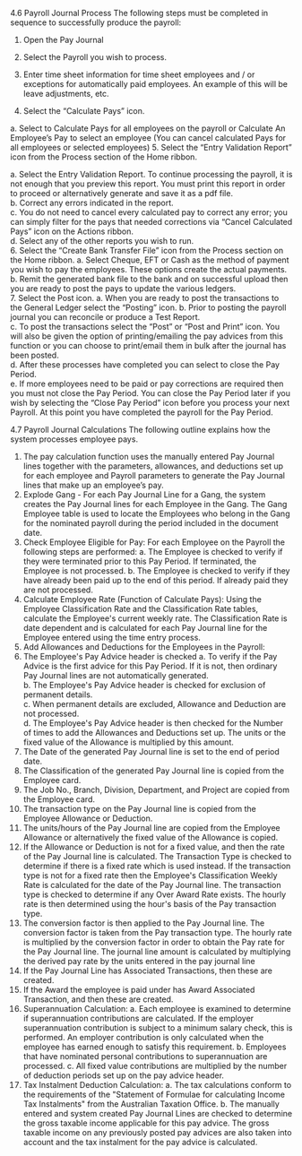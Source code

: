 4.6	Payroll Journal Process
The following steps must be completed in sequence to successfully produce the payroll:

1.	Open the Pay Journal

2.	Select the Payroll you wish to process.

3.	Enter time sheet information for time sheet employees and / or exceptions for automatically paid employees.  An example of this will be leave adjustments, etc.

4.	Select the “Calculate Pays” icon.
 
a.	Select to Calculate Pays for all employees on the payroll or Calculate An Employee’s Pay to select an employee (You can cancel calculated Pays for all employees or selected employees)
5.	Select the “Entry Validation Report” icon from the Process section of the Home ribbon.

a.	Select the Entry Validation Report.  To continue processing the payroll, it is not enough that you preview this report. You must print this report in order to proceed or alternatively generate and save it as a pdf file.  
b.	Correct any errors indicated in the report.  
c.	You do not need to cancel every calculated pay to correct any error; you can simply filter for the pays that needed corrections via “Cancel Calculated Pays” icon on the Actions ribbon.  
d.	Select any of the other reports you wish to run.  
6.	Select the “Create Bank Transfer File” icon from the Process section on the Home ribbon.
a.	Select Cheque, EFT or Cash as the method of payment you wish to pay the employees.  These options create the actual payments.
b.	Remit the generated bank file to the bank and on successful upload then you are ready to post the pays to update the various ledgers.  
7.	Select the Post icon.
a.	When you are ready to post the transactions to the General Ledger select the “Posting” icon.
b.	Prior to posting the payroll journal you can reconcile or produce a Test Report.  
c.	To post the transactions select the “Post” or “Post and Print” icon.  You will also be given the option of printing/emailing the pay advices from this function or you can choose to print/email them in bulk after the journal has been posted.  
d.	After these processes have completed you can select to close the Pay Period.  
e.	If more employees need to be paid or pay corrections are required then you must not close the Pay Period.  You can close the Pay Period later if you wish by selecting the “Close Pay Period” icon before you process your next Payroll.
At this point you have completed the payroll for the Pay Period. 

4.7	Payroll Journal Calculations
The following outline explains how the system processes employee pays.

1.	The pay calculation function uses the manually entered Pay Journal lines together with the parameters, allowances, and deductions set up for each employee and Payroll parameters to generate the Pay Journal lines that make up an employee’s pay.
2.	Explode Gang - For each Pay Journal Line for a Gang, the system creates the Pay Journal lines for each Employee in the Gang.  The Gang Employee table is used to locate the Employees who belong in the Gang for the nominated payroll during the period included in the document date.
3.	Check Employee Eligible for Pay: For each Employee on the Payroll the following steps are performed:
a.	The Employee is checked to verify if they were terminated prior to this Pay Period.  If terminated, the Employee is not processed.
b.	The Employee is checked to verify if they have already been paid up to the end of this period.  If already paid they are not processed.
4.	Calculate Employee Rate (Function of Calculate Pays): Using the Employee Classification Rate and the Classification Rate tables, calculate the Employee's current weekly rate.  The Classification Rate is date dependent and is calculated for each Pay Journal line for the Employee entered using the time entry process.
5.	Add Allowances and Deductions for the Employees in the Payroll:
6.	The Employee's Pay Advice header is checked 
a.	To verify if the Pay Advice is the first advice for this Pay Period.  If it is not, then ordinary Pay Journal lines are not automatically generated.  
b.	The Employee's Pay Advice header is checked for exclusion of permanent details.  
c.	When permanent details are excluded, Allowance and Deduction are not processed.  
d.	The Employee's Pay Advice header is then checked for the Number of times to add the Allowances and Deductions set up.  The units or the fixed value of the Allowance is multiplied by this amount.  
7.	The Date of the generated Pay Journal line is set to the end of period date.  
8.	The Classification of the generated Pay Journal line is copied from the Employee card.  
9.	The Job No., Branch, Division, Department, and Project are copied from the Employee card.  
10.	The transaction type on the Pay Journal line is copied from the Employee Allowance or Deduction.  
11.	The units/hours of the Pay Journal line are copied from the Employee Allowance or alternatively the fixed value of the Allowance is copied. 
12.	If the Allowance or Deduction is not for a fixed value, and then the rate of the Pay Journal line is calculated.  The Transaction Type is checked to determine if there is a fixed rate which is used instead.  If the transaction type is not for a fixed rate then the Employee's Classification Weekly Rate is calculated for the date of the Pay Journal line.  The transaction type is checked to determine if any Over Award Rate exists.  The hourly rate is then determined using the hour's basis of the Pay transaction type.
13.	The conversion factor is then applied to the Pay Journal line.  The conversion factor is taken from the Pay transaction type.  The hourly rate is multiplied by the conversion factor in order to obtain the Pay rate for the Pay Journal line.  The journal line amount is calculated by multiplying the derived pay rate by the units entered in the pay journal line 
14.	If the Pay Journal Line has Associated Transactions, then these are created. 
15.	If the Award the employee is paid under has Award Associated Transaction, and then these are created.
16.	Superannuation Calculation: 
a.	Each employee is examined to determine if superannuation contributions are calculated.  If the employer superannuation contribution is subject to a minimum salary check, this is performed.  An employer contribution is only calculated when the employee has earned enough to satisfy this requirement.
b.	Employees that have nominated personal contributions to superannuation are processed.
c.	All fixed value contributions are multiplied by the number of deduction periods set up on the pay advice header. 
17.	Tax Instalment Deduction Calculation:
a.	The tax calculations conform to the requirements of the "Statement of Formulae for calculating Income Tax Instalments" from the Australian Taxation Office.
b.	The manually entered and system created Pay Journal Lines are checked to determine the gross taxable income applicable for this pay advice.  The gross taxable income on any previously posted pay advices are also taken into account and the tax instalment for the pay advice is calculated.
